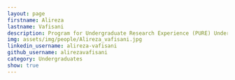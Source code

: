 ```yaml
---
layout: page
firstname: Alireza
lastname: Vafisani
description: Program for Undergraduate Research Experience (PURE) Undergraduate Research Intern (2024)
img: assets/img/people/Alireza_vafisani.jpg
linkedin_username: alireza-vafisani
github_username: alirezavafisani
category: Undergraduates
show: true
---
```

